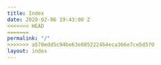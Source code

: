 ```yaml
---
title: Index
date: 2020-02-06 19:43:00 Z
<<<<<<< HEAD
=======
permalink: "/"
>>>>>>> a570edd5c94be63e0052224b4eca366e7ce5d570
layout: index
---
```


